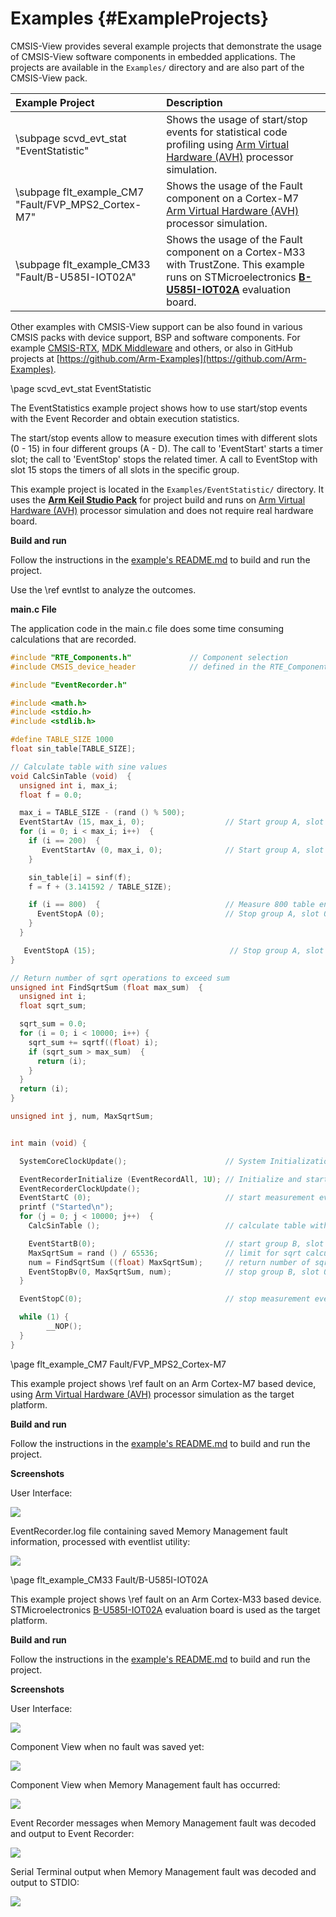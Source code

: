 # Examples {#ExampleProjects}

CMSIS-View provides several example projects that demonstrate the usage of CMSIS-View software components in embedded applications. The projects are available in the `Examples/` directory and are also part of the CMSIS-View pack.

Example Project                                      | Description
:----------------------------------------------------|:-----------------------------------------
\subpage scvd_evt_stat "EventStatistic"              | Shows the usage of start/stop events for statistical code profiling using [Arm Virtual Hardware (AVH)](https://arm-software.github.io/AVH/main/overview/html/index.html) processor simulation.
\subpage flt_example_CM7 "Fault/FVP_MPS2_Cortex-M7"  | Shows the usage of the Fault component on a Cortex-M7 [Arm Virtual Hardware (AVH)](https://arm-software.github.io/AVH/main/overview/html/index.html) processor simulation.
\subpage flt_example_CM33 "Fault/B-U585I-IOT02A"     | Shows the usage of the Fault component on a Cortex-M33 with TrustZone. This example runs on STMicroelectronics [**B-U585I-IOT02A**](https://www.st.com/en/evaluation-tools/b-u585i-iot02a.html) evaluation board.

Other examples with CMSIS-View support can be also found in various CMSIS packs with device support, BSP and software components. For example [CMSIS-RTX](https://arm-software.github.io/CMSIS-RTX/latest/index.html), [MDK Middleware](https://www.keil.com/pack/doc/mw/General/html/index.html) and others, or also in GitHub projects at [https://github.com/Arm-Examples](https://github.com/Arm-Examples).

\page scvd_evt_stat EventStatistic

The EventStatistics example project shows how to use start/stop events with the Event Recorder and obtain execution statistics.

The start/stop events allow to measure execution times with different slots (0 - 15) in four different groups (A - D). The call to 'EventStart' starts a timer slot; the call to 'EventStop' stops the related timer. A call to EventStop with slot 15 stops the timers of all slots in the specific group.

This example project is located in the `Examples/EventStatistic/` directory. It uses the [**Arm Keil Studio Pack**](https://marketplace.visualstudio.com/items?itemName=Arm.keil-studio-pack)
for project build and runs on [Arm Virtual Hardware (AVH)](https://arm-software.github.io/AVH/main/overview/html/index.html) processor simulation and does not require real hardware board.

**Build and run**

Follow the instructions in the [example's README.md](https://github.com/ARM-software/CMSIS-View/blob/main/Examples/EventStatistic/README.md) to build and run the project.

Use the \ref evntlst to analyze the outcomes.

**main.c File**

The application code in the main.c file does some time consuming calculations that are recorded.

```c
#include "RTE_Components.h"             // Component selection
#include CMSIS_device_header            // defined in the RTE_Components.h file

#include "EventRecorder.h"

#include <math.h>
#include <stdio.h>
#include <stdlib.h>

#define TABLE_SIZE 1000
float sin_table[TABLE_SIZE];

// Calculate table with sine values
void CalcSinTable (void)  {
  unsigned int i, max_i;
  float f = 0.0;

  max_i = TABLE_SIZE - (rand () % 500);
  EventStartAv (15, max_i, 0);                  // Start group A, slot 15, passing the max_i variable
  for (i = 0; i < max_i; i++)  {
    if (i == 200)  {
       EventStartAv (0, max_i, 0);              // Start group A, slot 0, passing the max_i variable
    }

    sin_table[i] = sinf(f);
    f = f + (3.141592 / TABLE_SIZE);

    if (i == 800)  {                            // Measure 800 table entries
      EventStopA (0);                           // Stop group A, slot 0
    }
  }

   EventStopA (15);                              // Stop group A, slot 15 (stops also slots 0..14)
}

// Return number of sqrt operations to exceed sum
unsigned int FindSqrtSum (float max_sum)  {
  unsigned int i;
  float sqrt_sum;

  sqrt_sum = 0.0;
  for (i = 0; i < 10000; i++) {
    sqrt_sum += sqrtf((float) i);
    if (sqrt_sum > max_sum)  {
      return (i);
    }
  }
  return (i);
}

unsigned int j, num, MaxSqrtSum;


int main (void) {

  SystemCoreClockUpdate();                      // System Initialization

  EventRecorderInitialize (EventRecordAll, 1U); // Initialize and start Event Recorder
  EventRecorderClockUpdate();
  EventStartC (0);                              // start measurement event group C, slot 0
  printf ("Started\n");
  for (j = 0; j < 10000; j++)  {
    CalcSinTable ();                            // calculate table with sinus values

    EventStartB(0);                             // start group B, slot 0
    MaxSqrtSum = rand () / 65536;               // limit for sqrt calculation
    num = FindSqrtSum ((float) MaxSqrtSum);     // return number of sqrt operations
    EventStopBv(0, MaxSqrtSum, num);            // stop group B, slot 0, output values: MaxSqrtSum, num
  }

  EventStopC(0);                                // stop measurement event group C, slot 0

  while (1) {
        __NOP();
  }
}
```

\page flt_example_CM7 Fault/FVP_MPS2_Cortex-M7

This example project shows \ref fault on an Arm Cortex-M7 based device, using [Arm Virtual Hardware (AVH)](https://arm-software.github.io/AVH/main/simulation/html/using.html) processor simulation as the target platform.

**Build and run**

Follow the instructions in the [example's README.md](https://github.com/ARM-software/CMSIS-View/blob/main/Examples/Fault/FVP_MPS2_Cortex-M7/README.md) to build and run the project.

**Screenshots**

User Interface:

![](./images/Fault_CM7_UI.png)

EventRecorder.log file containing saved Memory Management fault information, processed with eventlist utility:

![](./images/Fault_CM7_eventlist_MemManage.png)


\page flt_example_CM33 Fault/B-U585I-IOT02A

This example project shows \ref fault on an Arm Cortex-M33 based device. STMicroelectronics [B-U585I-IOT02A](https://www.st.com/en/evaluation-tools/b-u585i-iot02a.html) evaluation board is used as the target platform.

**Build and run**

Follow the instructions in the [example's README.md](https://github.com/ARM-software/CMSIS-View/blob/main/Examples/Fault/B-U585I-IOT02A/README.md) to build and run the project.

**Screenshots**

User Interface:

![](./images/Fault_CM33_UI.png)

Component View when no fault was saved yet:

![](./images/Fault_CM33_CV_NoFault.png)

Component View when Memory Management fault has occurred:

![](./images/Fault_CM33_CV_MemManage.png)

Event Recorder messages when Memory Management fault was decoded and output to Event Recorder:

![](./images/Fault_CM33_EvR_MemManage.png)

Serial Terminal output when Memory Management fault was decoded and output to STDIO:

![](./images/Fault_CM33_STDIO_MemManage.png)
